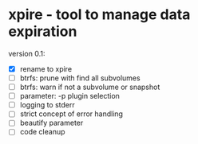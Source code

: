 # xpire - tool to manage data expiration

version 0.1:

- [x] rename to xpire
- [ ] btrfs: prune with find all subvolumes
- [ ] btrfs: warn if not a subvolume or snapshot
- [ ] parameter: -p plugin selection
- [ ] logging to stderr
- [ ] strict concept of error handling
- [ ] beautify parameter
- [ ] code cleanup
